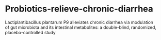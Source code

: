 # Probiotics-relieve-chronic-diarrhea
Lactiplantibacillus plantarum P9 alleviates chronic diarrhea via modulation of gut microbiota and its intestinal metabolites: a double-blind, randomized, placebo-controlled study
